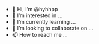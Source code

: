 - 👋 Hi, I’m @hyhhpp
- 👀 I’m interested in ...
- 🌱 I’m currently learning ...
- 💞️ I’m looking to collaborate on ...
- 📫 How to reach me ...

<!---
hyhhpp/hyhhpp is a ✨ special ✨ repository because its `README.md` (this file) appears on your GitHub profile.
You can click the Preview link to take a look at your changes.
--->
